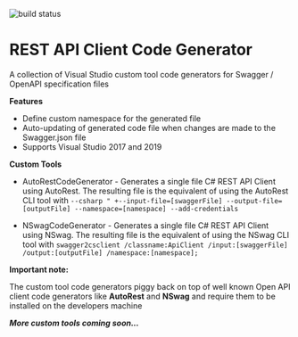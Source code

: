 ![build status](https://christianhelle.visualstudio.com/API%20Client%20Code%20Generator/_apis/build/status/CI%20Build)

# REST API Client Code Generator
A collection of Visual Studio custom tool code generators for Swagger / OpenAPI specification files

**Features**

- Define custom namespace for the generated file
- Auto-updating of generated code file when changes are made to the Swagger.json file
- Supports Visual Studio 2017 and 2019


**Custom Tools**

- AutoRestCodeGenerator - Generates a single file C# REST API Client using AutoRest. 
The resulting file is the equivalent of using the AutoRest CLI tool with 
`--csharp " +--input-file=[swaggerFile] --output-file=[outputFile] --namespace=[namespace] --add-credentials`

- NSwagCodeGenerator - Generates a single file C# REST API Client using NSwag.
The resulting file is the equivalent of using the NSwag CLI tool with
`swagger2csclient /classname:ApiClient /input:[swaggerFile] /output:[outputFile] /namespace:[namespace];`


**Important note:**

The custom tool code generators piggy back on top of well known Open API client code generators like **AutoRest** and **NSwag** and require them to be installed on the developers machine


***More custom tools coming soon...***
